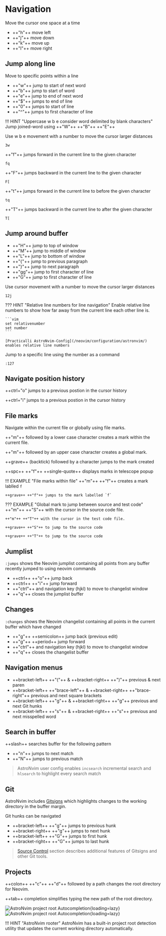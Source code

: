 # Navigation

Move the cursor one space at a time

- ++"h"++ move left
- ++"j"++ move down
- ++"k"++ move up
- ++"l"++ move right


## Jump along line

Move to specific points within a line

- ++"w"++ jump to start of next word
- ++"b"++ jump to start of word
- ++"e"++ jump to end of next word
- ++"$"++ jumps to end of line
- ++"0"++ jumps to start of line
- ++"^"++ jumps to first character of line

!!! HINT "Uppercase w b e consider word delimited by blank characters"
    Jump joined-word using ++"W"++ ++"B"++ ++"E"++

Use w b e movement with a number to move the cursor larger distances

```vim title="jump 3 words forward"
3w
```

++"f"++ jumps forward in the current line to the given character

```vim title="jump to next q character"
fq
```

++"F"++ jumps backward in the current line to the given character

```vim title="jump to previous [ character"
F[
```

++"t"++ jumps forward in the current line to before the given character

```vim title="jump before q character"
tq
```

++"T"++ jumps backward in the current line to after the given character

```vim title="jump after [ character"
T[
```


## Jump around buffer

- ++"H"++ jump to top of window
- ++"M"++ jump to middle of window
- ++"L"++ jump to bottom of window
- ++"{"++ jump to previous paragraph
- ++"}"++ jump to next paragraph
- ++"gg"++ jump to first character of line
- ++"G"++ jump to first character of line

Use cursor movement with a number to move the cursor larger distances

```vim title="jump down 12 lines"
12j
```

??? HINT "Relative line numbers for line navigation"
    Enable relative line numbers to show how far away from the current line each other line is.

    ```vim
    set relativenumber
    set number
    ```

    [Practicalli AstroNvim-Config](/neovim/configuration/astronvim/) enables relative line numbers


Jump to a specific line using the number as a command

```vim title="jump to line number"
:127
```

## Navigate position history

++ctrl+"o" jumps to a previous postion in the cursor history

++ctrl+"i" jumps to a previous postion in the cursor history


## File marks

Navigate within the current file or globally using file marks.

++"m"++ followed by a lower case character creates a mark within the current file.

++"m"++ followed by an upper case character creates a global mark.

++grave++ (backtick) followed by a character jumps to the mark created

++spc++ ++"f"++ ++single-quote++ displays marks in telescope popup

!!! EXAMPLE "File marks within file"
    ++"m"++ ++"f"++ creates a mark lablled `f`

    ++grave++ ++"f"++ jumps to the mark labelled `f`

??? EXAMPLE "Global mark to jump between source and test code"
    ++"m"++ ++"S"++ with the cursor in the source code file.

    ++"m"++ ++"T"++ with the cursor in the test code file.

    ++grave++ ++"S"++ to jump to the source code

    ++grave++ ++"T"++ to jump to the source code

## Jumplist

`:jumps` shows the Neovim jumplist containing all points from any buffer recently jumped to using neovim commands

- ++ctrl++ ++"o"++ jump back
- ++ctrl++ ++"i"++ jump forward
- ++"ctrl"++ and navigation key (hjkl) to move to changelist window
- ++"q"++ closes the jumplist buffer


## Changes

`:changes` shows the Neovim changelist containing all points in the current buffer which have changed

- ++"g"++ ++semicolon++ jump back (previous edit)
- ++"g"++ ++period++ jump forward
- ++"ctrl"++ and navigation key (hjkl) to move to changelist window
- ++"q"++ closes the changelist buffer


## Navigation menus

- ++bracket-left++ ++"("++ &  ++bracket-right++ ++")"++ previous & next paren
- ++bracket-left++ ++"brace-left"++ &  ++bracket-right++ ++"brace-right"++ previous and next square brackets
- ++bracket-left++ ++"g"++ &  ++bracket-right++ ++"g"++ previous and next Git hunks
- ++bracket-left++ ++"s"++ &  ++bracket-right++ ++"s"++ previous and next misspelled word


## Search in buffer

++slash++ searches buffer for the following pattern

- ++"n"++ jumps to next match
- ++"N"++ jumps to previous match

> AstroNvim user config enables `incsearch` incremental search and `hlsearch` to highlight every search match


## Git

AstroNvim includes [Gitsigns](https://github.com/lewis6991/gitsigns.nvim) which highlights changes to the working directory in the buffer margin.

Git hunks can be navigated

- ++bracket-left++ ++"g"++ jumps to previous hunk
- ++bracket-right++ ++"g"++ jumps to next hunk
- ++bracket-left++ ++"G"++ jumps to first hunk
- ++bracket-right++ ++"G"++ jumps to last hunk

> [Source Control](/neovim/source-control/index.md) section describes additional features of Gitsigns and other Git tools.


## Projects

++colon++ ++"c"++ ++"d"++ followed by a path changes the root directory for Neovim.

++tab++ completion simplifies typing the new path of the root directory.

![AstroNvim project root Autocompletion](https://github.com/practicalli/graphic-design/blob/live/editors/neovim/astronvim/astronvim-project-change-directory-completion-light.png?raw=true#only-light){loading=lazy}
![AstroNvim project root Autocompletion](https://github.com/practicalli/graphic-design/blob/live/editors/neovim/astronvim/astronvim-project-change-directory-completion-dark.png?raw=true#only-dark){loading=lazy}

!!! HINT "AstroNvim rooter"
    AstroNvim has a built-in project root detection utility that updates the current working directory automatically.
